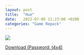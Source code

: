 ```yaml
---
layout: post
title:  "Hue"
date:   2022-07-06 11:23:00 +0200
categories: "Game Repack"
---
```

<img src="https://i.imgur.com/qxG6MLE.png"/> <br>


<a href="https://0a0bin.klowdee.host/?e557256da1c9fdaf#DKuG5E7sE44xa9xe2bBWbtEWGSvaUgoyqhiituPwp5H6">Download (Password: t4x4)</a>
